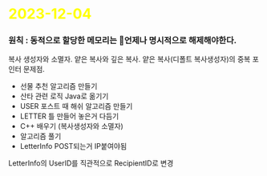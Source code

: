 # <span style="color:yellow">2023-12-04</span>

### 원칙 : 동적으로 할당한 메모리는 언제나 명시적으로 해제해야한다.

복사 생성자와 소멸자.
얕은 복사와 깊은 복사.
얕은 복사(디폴트 복사생성자)의 중복 포인터 문제점.


- 선물 추천 알고리즘 만들기
- 산타 관련 로직 Java로 옮기기
- USER 포스트 때 해쉬 알고리즘 만들기
- LETTER 틀 만들어 놓은거 다듬기
- C++ 배우기 (복사생성자와 소멸자)
- 알고리즘 풀기 
- LetterInfo POST되는거 IP붙여야됨


LetterInfo의 UserID를 직관적으로 RecipientID로 변경
